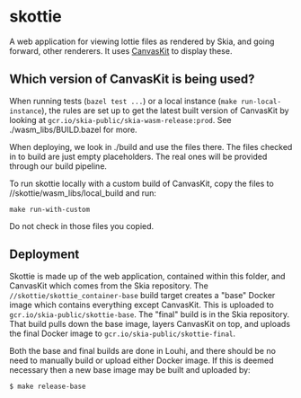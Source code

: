 # skottie

A web application for viewing lottie files as rendered by Skia, and going
forward, other renderers. It uses [CanvasKit](https://www.npmjs.com/package/canvaskit-wasm)
to display these.

## Which version of CanvasKit is being used?

When running tests (`bazel test ...`) or a local instance (`make run-local-instance`), the rules
are set up to get the latest built version of CanvasKit by looking at
`gcr.io/skia-public/skia-wasm-release:prod`. See ./wasm_libs/BUILD.bazel for more.

When deploying, we look in ./build and use the files there. The files checked in to build are just
empty placeholders. The real ones will be provided through our build pipeline.

To run skottie locally with a custom build of CanvasKit, copy the files to
//skottie/wasm_libs/local_build and run:

```
make run-with-custom
```

Do not check in those files you copied.

## Deployment

Skottie is made up of the web application, contained within this folder, and
CanvasKit which comes from the Skia repository. The
`//skottie/skottie_container-base` build target creates a "base" Docker image
which contains everything except CanvasKit. This is uploaded to
`gcr.io/skia-public/skottie-base`. The "final" build is in the Skia
repository. That build pulls down the base image, layers CanvasKit on top, and
uploads the final Docker image to `gcr.io/skia-public/skottie-final`.

Both the base and final builds are done in Louhi, and there should be no need
to manually build or upload either Docker image. If this is deemed necessary
then a new base image may be built and uploaded by:

```console
$ make release-base
```
